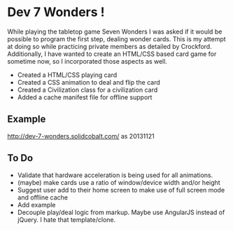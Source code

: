 Dev 7 Wonders !
===
While playing the tabletop game Seven Wonders I was asked if it would be possible to program the first step,
dealing wonder cards. This is my attempt at doing so while practicing private members as detailed by Crockford.
Additionally, I have wanted to create an HTML/CSS based card game for sometime now, so I incorporated those aspects as well.

- Created a HTML/CSS playing card
- Created a CSS animation to deal and flip the card
- Created a Civilization class for a civilization card
- Added a cache manifest file for offline support

Example
---
<http://dev-7-wonders.solidcobalt.com/> as 20131121

To Do
---
- Validate that hardware acceleration is being used for all animations.
- (maybe) make cards use a ratio of window/device width and/or height
- Suggest user add to their home screen to make use of full screen mode and offline cache
- Add example
- Decouple play/deal logic from markup. Maybe use AngularJS instead of jQuery. I hate that template/clone.